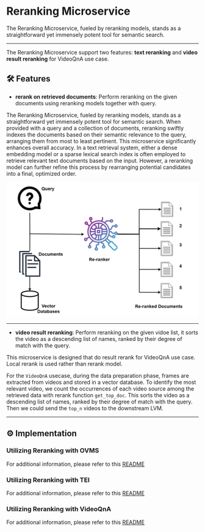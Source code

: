 # Reranking Microservice

The Reranking Microservice, fueled by reranking models, stands as a straightforward yet immensely potent tool for semantic search.

---

The Reranking Microservice support two features: **text reranking** and **video result reranking** for VideoQnA use case.

## 🛠️ Features

- **rerank on retrieved documents**: Perform reranking on the given documents using reranking models together with query.

The Reranking Microservice, fueled by reranking models, stands as a straightforward yet immensely potent tool for semantic search.
When provided with a query and a collection of documents, reranking swiftly indexes the documents based on their semantic relevance to the query,
arranging them from most to least pertinent. This microservice significantly enhances overall accuracy. In a text retrieval system,
either a dense embedding model or a sparse lexical search index is often employed to retrieve relevant text documents based on the input.
However, a reranking model can further refine this process by rearranging potential candidates into a final, optimized order.

![Flow Chart](./assets/img/reranking_flow.png)

---

- **video result reranking**: Perform reranking on the given vidoe list, it sorts the video as a descending list of names, ranked by their degree of match with the query.

This microservice is designed that do result rerank for VideoQnA use case. Local rerank is used rather than rerank model.

For the `VideoQnA` usecase, during the data preparation phase, frames are extracted from videos and stored in a vector database.
To identify the most relevant video, we count the occurrences of each video source among the retrieved data with rerank function `get_top_doc`.
This sorts the video as a descending list of names, ranked by their degree of match with the query.
Then we could send the `top_n` videos to the downstream LVM.

---

## ⚙️ Implementation

### Utilizing Reranking with OVMS

For additional information, please refer to this [README](./README_ovms.md)

### Utilizing Reranking with TEI

For additional information, please refer to this [README](./README_tei.md)

### Utilizing Reranking with VideoQnA

For additional information, please refer to this [README](./README_videoqna.md)
